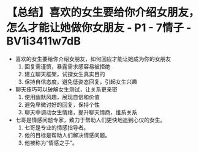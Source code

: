 # 【总结】喜欢的女生要给你介绍女朋友，怎么才能让她做你女朋友 - P1 - 7情子 - BV1i3411w7dB

-   喜欢的女生要给你介绍女朋友，如何回应才能让她成为你的女朋友
    1.  回复需谨慎，暴露需求感容易被拒绝
    2.  建立聊天框架，试探女生真实目的
    3.  保持自信态度，避免低姿态回复，引起女生兴趣
-   聊天技巧可以破解女生测试，让关系更亲密
    1.  使用幽默风趣，展现自信和价值
    2.  避免卑微讨好的回复，保持个性
    3.  聊天中调动女生情绪，提升聊天情商，维系关系
-   七哥是情感问题专家，致力于帮助人们更快地追到心仪的女生。
    1.  七哥是专业的情感指导者。
    2.  他的目标是帮助人们解决情感问题。
    3.  他被称为“情感之手”。